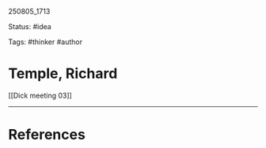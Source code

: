 
250805_1713

Status: #idea

Tags: #thinker #author 
# Temple, Richard
[[Dick meeting 03]]

---
# References